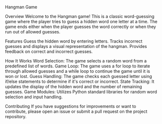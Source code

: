 Hangman Game

Overview
Welcome to the Hangman game! This is a classic word-guessing game where the player tries to guess a hidden word one letter at a time. The game ends either when the player guesses the word correctly or when they run out of allowed guesses.

Features
Guess the hidden word by entering letters.
Tracks incorrect guesses and displays a visual representation of the hangman.
Provides feedback on correct and incorrect guesses.

How It Works
Word Selection: The game selects a random word from a predefined list of words.
Game Loop: The game uses a for loop to iterate through allowed guesses and a while loop to continue the game until it is won or lost.
Guess Handling: The game checks each guessed letter using if/else statements to determine if it's correct or incorrect.
State Tracking: It updates the display of the hidden word and the number of remaining guesses.
Game Modules: Utilizes Python standard libraries for random word selection and input handling.


Contributing
If you have suggestions for improvements or want to contribute, please open an issue or submit a pull request on the project repository.
